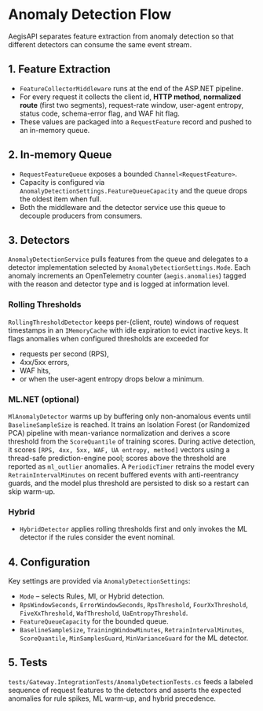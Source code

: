 # Anomaly Detection Flow

AegisAPI separates feature extraction from anomaly detection so that different detectors can consume the same event stream.

## 1. Feature Extraction
- `FeatureCollectorMiddleware` runs at the end of the ASP.NET pipeline.
- For every request it collects the client id, **HTTP method**, **normalized route** (first two segments), request-rate window, user-agent entropy, status code, schema-error flag, and WAF hit flag.
- These values are packaged into a `RequestFeature` record and pushed to an in-memory queue.

## 2. In-memory Queue
- `RequestFeatureQueue` exposes a bounded `Channel<RequestFeature>`.
- Capacity is configured via `AnomalyDetectionSettings.FeatureQueueCapacity` and the queue drops the oldest item when full.
- Both the middleware and the detector service use this queue to decouple producers from consumers.

## 3. Detectors
`AnomalyDetectionService` pulls features from the queue and delegates to a detector implementation selected by `AnomalyDetectionSettings.Mode`.
Each anomaly increments an OpenTelemetry counter (`aegis.anomalies`) tagged with the reason and detector type and is logged at information level.

### Rolling Thresholds
`RollingThresholdDetector` keeps per-(client, route) windows of request timestamps in an `IMemoryCache` with idle expiration to evict inactive keys.
It flags anomalies when configured thresholds are exceeded for
  - requests per second (RPS),
  - 4xx/5xx errors,
  - WAF hits,
  - or when the user-agent entropy drops below a minimum.

### ML.NET (optional)
`MlAnomalyDetector` warms up by buffering only non-anomalous events until `BaselineSampleSize` is reached.
It trains an Isolation Forest (or Randomized PCA) pipeline with mean-variance normalization and derives a score threshold from the `ScoreQuantile` of training scores.
During active detection, it scores `[RPS, 4xx, 5xx, WAF, UA entropy, method]` vectors using a thread-safe prediction-engine pool; scores above the threshold are reported as `ml_outlier` anomalies.
A `PeriodicTimer` retrains the model every `RetrainIntervalMinutes` on recent buffered events with anti-reentrancy guards, and the model plus threshold are persisted to disk so a restart can skip warm-up.

### Hybrid
- `HybridDetector` applies rolling thresholds first and only invokes the ML detector if the rules consider the event nominal.

## 4. Configuration
Key settings are provided via `AnomalyDetectionSettings`:
- `Mode` – selects Rules, Ml, or Hybrid detection.
- `RpsWindowSeconds`, `ErrorWindowSeconds`, `RpsThreshold`, `FourXxThreshold`, `FiveXxThreshold`, `WafThreshold`, `UaEntropyThreshold`.
- `FeatureQueueCapacity` for the bounded queue.
- `BaselineSampleSize`, `TrainingWindowMinutes`, `RetrainIntervalMinutes`, `ScoreQuantile`, `MinSamplesGuard`, `MinVarianceGuard` for the ML detector.

## 5. Tests
`tests/Gateway.IntegrationTests/AnomalyDetectionTests.cs` feeds a labeled sequence of request features to the detectors and asserts the expected anomalies for rule spikes, ML warm-up, and hybrid precedence.
